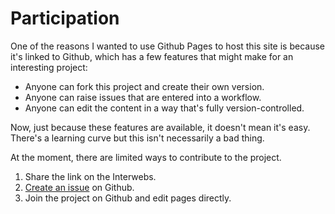 # Participation

One of the reasons I wanted to use Github Pages to host this site is because it's linked to Github, which has a few features that might make for an interesting project:

- Anyone can fork this project and create their own version.
- Anyone can raise issues that are entered into a workflow.
- Anyone can edit the content in a way that's fully version-controlled.

Now, just because these features are available, it doesn't mean it's easy. There's a learning curve but this isn't necessarily a bad thing.

At the moment, there are limited ways to contribute to the project.

1. Share the link on the Interwebs.
2. [Create an issue](https://github.com/michael-rowe/ai-in-hpe/issues) on Github.
3. Join the project on Github and edit pages directly.